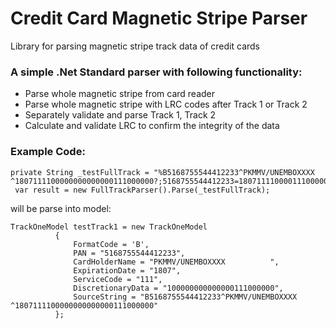 # Credit Card Magnetic Stripe Parser
Library for parsing magnetic stripe track data of credit cards

### A simple .Net Standard parser with following functionality:

* Parse whole magnetic stripe from card reader
* Parse whole magnetic stripe with LRC codes after Track 1 or Track 2
* Separately validate and parse Track 1, Track 2
* Calculate and validate LRC to confirm the integrity of the data

### Example Code:

```
private String _testFullTrack = "%B5168755544412233^PKMMV/UNEMBOXXXX       ^1807111100000000000000111000000?;5168755544412233=18071111000011100000?";
 var result = new FullTrackParser().Parse(_testFullTrack);
 ```
 will be parse into model:
 
  ```
TrackOneModel testTrack1 = new TrackOneModel
            {
                FormatCode = 'B',
                PAN = "5168755544412233",
                CardHolderName = "PKMMV/UNEMBOXXXX          ",
                ExpirationDate = "1807",
                ServiceCode = "111",
                DiscretionaryData = "100000000000000111000000",
                SourceString = "B5168755544412233^PKMMV/UNEMBOXXXX          ^1807111100000000000000111000000"
            };
 ```
